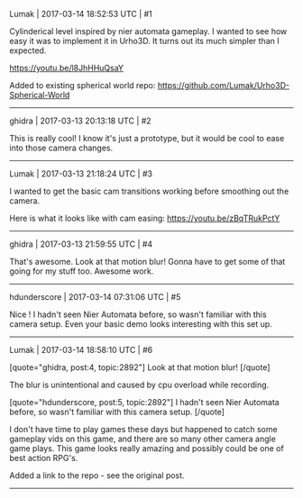 Lumak | 2017-03-14 18:52:53 UTC | #1

Cylinderical level inspired by nier automata gameplay. I wanted to see how easy it was to implement it in Urho3D. It turns out its much simpler than I expected.

https://youtu.be/l8JhHHuQsaY

Added to existing spherical world repo: https://github.com/Lumak/Urho3D-Spherical-World

-------------------------

ghidra | 2017-03-13 20:13:18 UTC | #2

This is really cool!
I know it's just a prototype, but it would be cool to ease into those camera changes.

-------------------------

Lumak | 2017-03-13 21:18:24 UTC | #3

I wanted to get the basic cam transitions working before smoothing out the camera.

Here is what it looks like with cam easing:
https://youtu.be/zBqTRukPctY

-------------------------

ghidra | 2017-03-13 21:59:55 UTC | #4

That's awesome.
Look at that motion blur! Gonna have to get some of that going for my stuff too. 
Awesome work.

-------------------------

hdunderscore | 2017-03-14 07:31:06 UTC | #5

Nice ! I hadn't seen Nier Automata before, so wasn't familiar with this camera setup. Even your basic demo looks interesting with this set up.

-------------------------

Lumak | 2017-03-14 18:58:10 UTC | #6

[quote="ghidra, post:4, topic:2892"]
Look at that motion blur!
[/quote]

The blur is unintentional and caused by cpu overload while recording.

[quote="hdunderscore, post:5, topic:2892"]
I hadn't seen Nier Automata before, so wasn't familiar with this camera setup.
[/quote]

I don't have time to play games these days but happened to catch some gameplay vids on this game, and there are so many other camera angle game plays. This game looks really amazing and possibly could be one of best action RPG's.

Added a link to the repo - see the original post.

-------------------------

